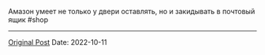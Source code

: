 Амазон умеет не только у двери оставлять, но и закидывать в почтовый ящик #shop

---
[Original Post](https://t.me/lev2tarragona/387)
Date: 2022-10-11
